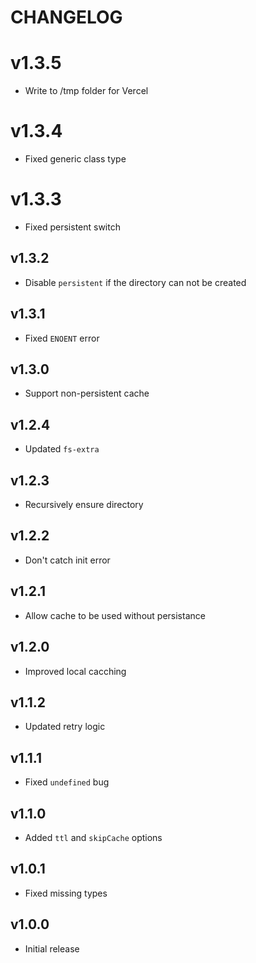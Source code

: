 # CHANGELOG

# v1.3.5
* Write to /tmp folder for Vercel

# v1.3.4
* Fixed generic class type

# v1.3.3
* Fixed persistent switch

## v1.3.2
* Disable `persistent` if the directory can not be created
## v1.3.1
* Fixed `ENOENT` error

## v1.3.0
* Support non-persistent cache

## v1.2.4
* Updated `fs-extra`

## v1.2.3
* Recursively ensure directory

## v1.2.2
* Don't catch init error
## v1.2.1
* Allow cache to be used without persistance

## v1.2.0
* Improved local cacching

## v1.1.2
* Updated retry logic

## v1.1.1
* Fixed `undefined` bug

## v1.1.0
* Added `ttl` and `skipCache` options

## v1.0.1
* Fixed missing types
## v1.0.0
* Initial release